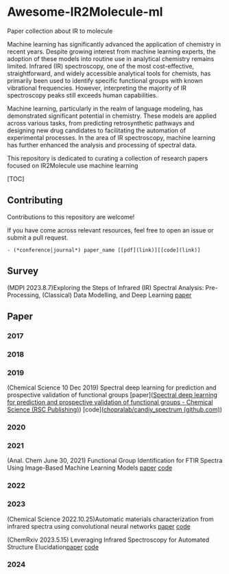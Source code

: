 # Awesome-IR2Molecule-ml

Paper collection about IR to molecule

Machine learning has significantly advanced the application of chemistry in recent years. Despite growing interest from machine learning experts, the adoption of these models into routine use in analytical chemistry remains limited. Infrared (IR) spectroscopy, one of the most cost-effective, straightforward, and widely accessible analytical tools for chemists, has primarily been used to identify specific functional groups with known vibrational frequencies. However, interpreting the majority of IR spectroscopy peaks still exceeds human capabilities.

Machine learning, particularly in the realm of language modeling, has demonstrated significant potential in chemistry. These models are applied across various tasks, from predicting retrosynthetic pathways and designing new drug candidates to facilitating the automation of experimental processes. In the area of IR spectroscopy, machine learning has further enhanced the analysis and processing of spectral data.

This repository is dedicated to curating a collection of research papers focused on IR2Molecule use machine learning



[TOC]

## Contributing

Contributions to this repository are welcome!

If you have come across relevant resources, feel free to open an issue or submit a pull request.

```
- (*conference|journal*) paper_name [[pdf](link)][[code](link)]
```

## Survey

(MDPI 2023.8.7)Exploring the Steps of Infrared (IR) Spectral Analysis: Pre-Processing, (Classical) Data Modelling, and Deep Learning   [paper](https://www.mdpi.com/1420-3049/28/19/6886)

## Paper

### 2017



### 2018



### 2019

(Chemical Science 10 Dec 2019) Spectral deep learning for prediction and prospective validation of functional groups [paper]([Spectral deep learning for prediction and prospective validation of functional groups - Chemical Science (RSC Publishing)](https://pubs.rsc.org/en/content/articlelanding/2020/sc/c9sc06240h)) [code]([chopralab/candiy_spectrum (github.com)](https://github.com/chopralab/candiy_spectrum))



### 2020





### 2021

(Anal. Chem June 30, 2021) Functional Group Identification for FTIR Spectra Using Image-Based Machine Learning Models [paper](https://pubs.acs.org/doi/epdf/10.1021/acs.analchem.1c00867) [code](https://pubs.acs.org/doi/epdf/10.1021/acs.analchem.1c00867)

### 2022



### 2023

(Chemical Science 2022.10.25)Automatic materials characterization from infrared spectra using convolutional neural networks [paper](https://pubs.rsc.org/cs/content/articlelanding/2023/sc/d2sc05892h) [code](https://github.com/gj475/irchracterizationcnn)

(ChemRxiv 2023.5.15) Leveraging Infrared Spectroscopy for Automated Structure Elucidation[paper](https://chemrxiv.org/engage/chemrxiv/article-details/645df5cbf2112b41e96da616)   [code](https://github.com/rxn4chemistry/rxn-ir-to-structure)



### 2024
